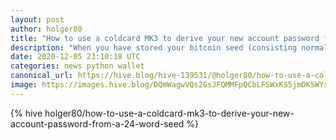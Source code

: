 ```yaml
---
layout: post
author: holger80
title: "How to use a coldcard MK3 to derive your new account password from a 24 word seed"
description: "When you have stored your bitcoin seed (consisting normally of 24 words) in metal, it would be great if you could use this also to store your Hive password."
date: 2020-12-05 23:10:18 UTC
categories: news python wallet
canonical_url: https://hive.blog/hive-139531/@holger80/how-to-use-a-coldcard-mk3-to-derive-your-new-account-password-from-a-24-word-seed
image: https://images.hive.blog/DQmWagwVQs2GsJFQMMFpQCbLFSWxKS5jmDK5WYsfNAC6tkq/New%20Password
---
```

{% hive holger80/how-to-use-a-coldcard-mk3-to-derive-your-new-account-password-from-a-24-word-seed %}
